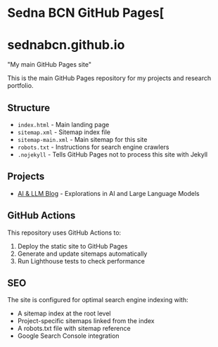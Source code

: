 # Sedna BCN GitHub Pages[
# sednabcn.github.io
 "My main GitHub Pages site"

This is the main GitHub Pages repository for my projects and research portfolio.

## Structure

- `index.html` - Main landing page
- `sitemap.xml` - Sitemap index file
- `sitemap-main.xml` - Main sitemap for this site
- `robots.txt` - Instructions for search engine crawlers
- `.nojekyll` - Tells GitHub Pages not to process this site with Jekyll

## Projects

- [AI & LLM Blog](https://sednabcn.github.io/ai-llm-blog/) - Explorations in AI and Large Language Models

## GitHub Actions

This repository uses GitHub Actions to:
1. Deploy the static site to GitHub Pages
2. Generate and update sitemaps automatically
3. Run Lighthouse tests to check performance

## SEO

The site is configured for optimal search engine indexing with:
- A sitemap index at the root level
- Project-specific sitemaps linked from the index
- A robots.txt file with sitemap reference
- Google Search Console integration

